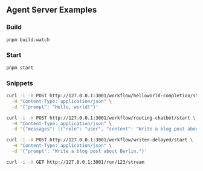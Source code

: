 ## Agent Server Examples

### Build

```sh
pnpm build:watch
```

### Start

```sh
pnpm start
```

### Snippets

```sh
curl -i -X POST http://127.0.0.1:3001/workflow/helloworld-completion/start \
  -H "Content-Type: application/json" \
  -d '{"prompt": "Hello, world!"}'
```

```sh
curl -i -X POST http://127.0.0.1:3001/workflow/routing-chatbot/start \
  -H "Content-Type: application/json" \
  -d '{"messages": [{"role": "user", "content": "Write a blog post about Berlin."}]}'
```

```sh
curl -i -X POST http://127.0.0.1:3001/workflow/writer-delayed/start \
  -H "Content-Type: application/json" \
  -d '{"prompt": "Write a blog post about Berlin."}'
```

```sh
curl -i -X GET http://127.0.0.1:3001/run/123/stream
```
